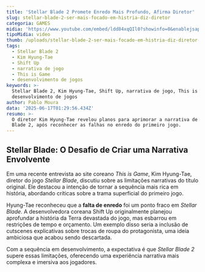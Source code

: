 ```yaml
---
title: 'Stellar Blade 2 Promete Enredo Mais Profundo, Afirma Diretor'
slug: stellar-blade-2-ser-mais-focado-em-histria-diz-diretor
categoria: GAMES
midia: 'https://www.youtube.com/embed/ldd84xqQIl0?showinfo=0&enablejsapi=1'
tipoMidia: video
thumb: /uploads/stellar-blade-2-ser-mais-focado-em-histria-diz-diretor-thumb.png
tags:
  - Stellar Blade 2
  - Kim Hyung-Tae
  - Shift Up
  - narrativa de jogo
  - This is Game
  - desenvolvimento de jogos
keywords: >-
  Stellar Blade 2, Kim Hyung-Tae, Shift Up, narrativa de jogo, This is Game,
  desenvolvimento de jogos
author: Pablo Moura
data: '2025-06-17T01:29:56.434Z'
resumo: >-
  O diretor Kim Hyung-Tae revelou planos para aprimorar a narrativa de Stellar
  Blade 2, após reconhecer as falhas no enredo do primeiro jogo.
---
```


## Stellar Blade: O Desafio de Criar uma Narrativa Envolvente

Em uma recente entrevista ao site coreano *This is Game*, Kim Hyung-Tae, diretor do jogo *Stellar Blade*, discutiu sobre as limitações narrativas do título original. Ele destacou a intenção de tornar a sequência mais rica em história, abordando críticas sobre a trama superficial do primeiro jogo.

Hyung-Tae reconheceu que a **falta de enredo** foi um ponto fraco em *Stellar Blade*. A desenvolvedora coreana Shift Up originalmente planejou aprofundar a história da Terra devastada do jogo, mas esbarrou em restrições de tempo e orçamento. Um exemplo disso seria a inclusão de cutscenes explicativas sobre trocas de roupa do protagonista, uma ideia ambiciosa que acabou sendo descartada.

Com a sequência em desenvolvimento, a expectativa é que *Stellar Blade 2* supere essas limitações, oferecendo uma experiência narrativa mais complexa e imersiva aos jogadores.

